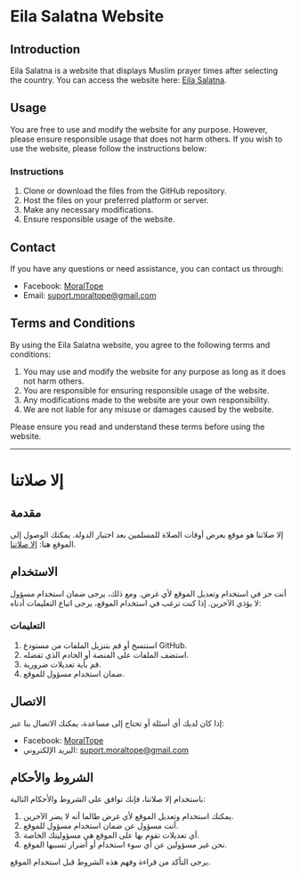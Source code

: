 # Eila Salatna Website

## Introduction
Eila Salatna is a website that displays Muslim prayer times after selecting the country. You can access the website here: [Eila Salatna](https://eila-salatna.rf.gd).

## Usage
You are free to use and modify the website for any purpose. However, please ensure responsible usage that does not harm others. If you wish to use the website, please follow the instructions below:

### Instructions
1. Clone or download the files from the GitHub repository.
2. Host the files on your preferred platform or server.
3. Make any necessary modifications.
4. Ensure responsible usage of the website.

## Contact
If you have any questions or need assistance, you can contact us through:
- Facebook: [MoralTope](https://www.facebook.com/MoralTope)
- Email: suport.moraltope@gmail.com

## Terms and Conditions
By using the Eila Salatna website, you agree to the following terms and conditions:

1. You may use and modify the website for any purpose as long as it does not harm others.
2. You are responsible for ensuring responsible usage of the website.
3. Any modifications made to the website are your own responsibility.
4. We are not liable for any misuse or damages caused by the website.

Please ensure you read and understand these terms before using the website.

---

# إلا صلاتنا

## مقدمة
إلا صلاتنا هو موقع يعرض أوقات الصلاة للمسلمين بعد اختيار الدولة. يمكنك الوصول إلى الموقع هنا: [إلا صلاتنا](https://eila-salatna.rf.gd).

## الاستخدام
أنت حر في استخدام وتعديل الموقع لأي غرض. ومع ذلك، يرجى ضمان استخدام مسؤول لا يؤذي الآخرين. إذا كنت ترغب في استخدام الموقع، يرجى اتباع التعليمات أدناه:

### التعليمات
1. استنسخ أو قم بتنزيل الملفات من مستودع GitHub.
2. استضف الملفات على المنصة أو الخادم الذي تفضله.
3. قم بأية تعديلات ضرورية.
4. ضمان استخدام مسؤول للموقع.

## الاتصال
إذا كان لديك أي أسئلة أو تحتاج إلى مساعدة، يمكنك الاتصال بنا عبر:
- Facebook: [MoralTope](https://www.facebook.com/MoralTope)
- البريد الإلكتروني: suport.moraltope@gmail.com

## الشروط والأحكام
باستخدام إلا صلاتنا، فإنك توافق على الشروط والأحكام التالية:

1. يمكنك استخدام وتعديل الموقع لأي غرض طالما أنه لا يضر الآخرين.
2. أنت مسؤول عن ضمان استخدام مسؤول للموقع.
3. أي تعديلات تقوم بها على الموقع هي مسؤوليتك الخاصة.
4. نحن غير مسؤولين عن أي سوء استخدام أو أضرار تسببها الموقع.

يرجى التأكد من قراءة وفهم هذه الشروط قبل استخدام الموقع.

